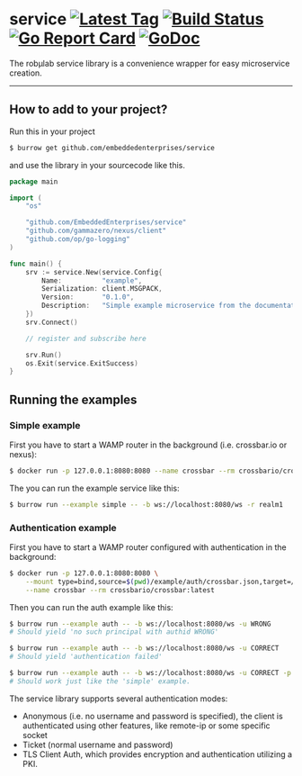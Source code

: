 # service [![Latest Tag](https://img.shields.io/github/tag/EmbeddedEnterprises/service.svg)](https://github.com/EmbeddedEnterprises/service/releases) [![Build Status](https://travis-ci.org/EmbeddedEnterprises/service.svg?branch=master)](https://travis-ci.org/EmbeddedEnterprises/service) [![Go Report Card](https://goreportcard.com/badge/github.com/EmbeddedEnterprises/service)](https://goreportcard.com/report/github.com/EmbeddedEnterprises/service) [![GoDoc](https://godoc.org/github.com/EmbeddedEnterprises/service?status.svg)](https://godoc.org/github.com/EmbeddedEnterprises/service)

The robµlab service library is a convenience wrapper for easy microservice creation.

---

## How to add to your project?

Run this in your project

```sh
$ burrow get github.com/embeddedenterprises/service
```

and use the library in your sourcecode like this.

```go
package main

import (
	"os"

	"github.com/EmbeddedEnterprises/service"
	"github.com/gammazero/nexus/client"
	"github.com/op/go-logging"
)

func main() {
	srv := service.New(service.Config{
		Name:          "example",
		Serialization: client.MSGPACK,
		Version:       "0.1.0",
		Description:   "Simple example microservice from the documentation.",
	})
	srv.Connect()

	// register and subscribe here

	srv.Run()
	os.Exit(service.ExitSuccess)
}
```

## Running the examples

### Simple example

First you have to start a WAMP router in the background (i.e. crossbar.io or nexus):

```sh
$ docker run -p 127.0.0.1:8080:8080 --name crossbar --rm crossbario/crossbar:latest
```

The you can run the example service like this:

```sh
$ burrow run --example simple -- -b ws://localhost:8080/ws -r realm1
```

### Authentication example

First you have to start a WAMP router configured with authentication in the background:

```sh
$ docker run -p 127.0.0.1:8080:8080 \
    --mount type=bind,source=$(pwd)/example/auth/crossbar.json,target=/node/.crossbar/config.json \
    --name crossbar --rm crossbario/crossbar:latest
```

Then you can run the auth example like this:

```sh
$ burrow run --example auth -- -b ws://localhost:8080/ws -u WRONG
# Should yield 'no such principal with authid WRONG'

$ burrow run --example auth -- -b ws://localhost:8080/ws -u CORRECT
# Should yield 'authentication failed'

$ burrow run --example auth -- -b ws://localhost:8080/ws -u CORRECT -p CORRECT
# Should work just like the 'simple' example.
```

The service library supports several authentication modes:

- Anonymous (i.e. no username and password is specified), the client is authenticated
  using other features, like remote-ip or some specific socket
- Ticket (normal username and password)
- TLS Client Auth, which provides encryption and authentication utilizing a PKI.
